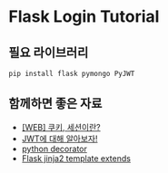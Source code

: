 # Flask Login Tutorial
## 필요 라이브러리
```
pip install flask pymongo PyJWT
```

## 함께하면 좋은 자료
- [[WEB] 쿠키, 세션이란?](https://medium.com/@chrisjune_13837/web-%EC%BF%A0%ED%82%A4-%EC%84%B8%EC%85%98%EC%9D%B4%EB%9E%80-aa6bcb327582)
- [JWT에 대해 알아보자!](https://medium.com/neillab/what-is-jwt-89889759ae37)
- [python decorator](https://nachwon.github.io/decorator/)
- [Flask jinja2 template extends](https://flask-docs-kr.readthedocs.io/ko/latest/patterns/templateinheritance.html)
